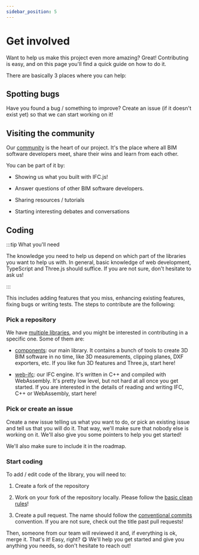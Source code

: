 ```yaml
---
sidebar_position: 5
---
```


# Get involved

Want to help us make this project even more amazing? Great! Contributing is easy, and on this page you'll find a quick guide on how to do it.

There are basically 3 places where you can help:

## Spotting bugs

Have you found a bug / something to improve? Create an issue (if it doesn't exist yet) so that we can start working on it!

## Visiting the community

Our [community](https://people.thatopen.com/) is the heart of our project. It's the place where all BIM software developers meet, share their wins and learn from each other.

You can be part of it by:

- Showing us what you built with IFC.js!

- Answer questions of other BIM software developers.

- Sharing resources / tutorials

- Starting interesting debates and conversations


## Coding

:::tip What you'll need

The knowledge you need to help us depend on which part of the libraries you want to help us with. In general, basic knowledge of web development, TypeScript and Three.js should suffice. If you are not sure, don't hesitate to ask us!

:::

This includes adding features that you miss, enhancing existing features, fixing bugs or writing tests. The steps to contribute are the following:

### Pick a repository

We have [multiple libraries](https://github.com/ThatOpen/), and you might be interested in contributing in a specific one. Some of them are:

- [components](https://github.com/ThatOpen/engine_components/): our main library. It contains a bunch of tools to create 3D BIM software in no time, like 3D measurements, clipping planes, DXF exporters, etc. If you like fun 3D features and Three.js, start here!

- [web-ifc](https://github.com/ThatOpen/engine_web-ifc/): our IFC engine. It's written in C++ and compiled with WebAssembly. It's pretty low level, but not hard at all once you get started. If you are interested in the details of reading and writing IFC, C++ or WebAssembly, start here!

### Pick or create an issue

Create a new issue telling us what you want to do, or pick an existing issue and tell us that you will do it. That way, we'll make sure that nobody else is working on it. We'll also give you some pointers to help you get started!

We'll also make sure to include it in the roadmap.

### Start coding

To add / edit code of the library, you will need to:

1. Create a fork of the repository

2. Work on your fork of the repository locally. Please follow the [basic clean rules](clean-components-guide.md)!

3. Create a pull request. The name should follow the [conventional commits](https://www.conventionalcommits.org/en/v1.0.0/) convention. If you are not sure, check out the title past pull requests!

Then, someone from our team will reviewed it and, if everything is ok, merge it. That's it! Easy, right? 😋 We'll help you get started and give you anything you needs, so don't hesitate to reach out!


